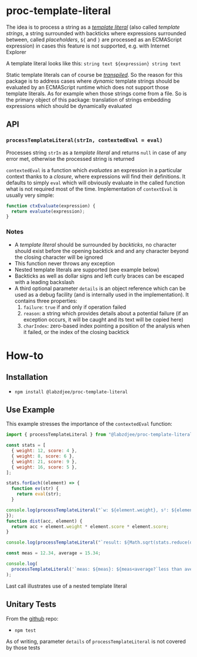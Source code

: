 # proc-template-literal

The idea is to process a string as a *[template literal](https://developer.mozilla.org/en-US/docs/Web/JavaScript/Reference/Template_literals)* (also called *template strings*, a string surrounded with backticks  where expressions surrounded between, called *placeholders*, `${`  and  `}` are processed as an ECMAScript expression)  in cases this feature is not supported, e.g. with Internet Explorer

A template literal looks like this: `string text ${expression} string text`

Static template literals can of course be [*transpiled*](https://en.wikipedia.org/wiki/Source-to-source_compiler). So the reason for this package is to address cases where *dynamic* template strings should be evaluated by an ECMAScript runtime which does not support those template literals. As for example when those strings come from a file.  So is the primary object of this package: translation of strings embedding expressions which should be dynamically evaluated

## API

### `processTemplateLiteral(strIn, contextedEval = eval)`

Processes string `strIn` as a *template literal* and returns `null` in case of any error met, otherwise the processed string is returned

`contextedEval` is a function which *evaluates* an expression in a particular context thanks to a *closure*, where expressions will find their definitions. It defaults to simply `eval` which will obviously evaluate in the called function what is not required most of the time. Implementation of `contextEval` is usually very simple:

```javascript
function ctxEvaluate(expression) {
  return evaluate(expression);
}
```

### Notes

- A *template literal* should be surrounded by *backticks*, no character should exist before the opening backtick and and any character beyond the closing character will be ignored
- This function never throws any exception
- Nested template literals are supported (see example below)
- Backticks as well as dollar signs and left curly braces can be escaped with a leading backslash
- A third optional parameter `details` is an object reference which can be used as a debug facility (and is internally used in the implementation). It contains three properties:
  1. `failure`: `true` if and only if operation failed
  2. `reason`: a string which provides details about a potential failure (if an exception occurs, it will be caught and its text will be copied here)
  3. `charIndex`: zero-based index pointing a position of the analysis when it failed, or the index of the closing backtick

# How-to

## Installation

- `npm install @labzdjee/proc-template-literal`

## Use Example

This example stresses the importance of the `contextedEval` function:

```javascript
import { processTemplateLiteral } from "@labzdjee/proc-template-literal";

const stats = [
  { weight: 12, score: 4 },
  { weight: 8, score: 6 },
  { weight: 21, score: 9 },
  { weight: 16, score: 5 },
];

stats.forEach((element) => {
  function ev(str) {
    return eval(str);
  }

console.log(processTemplateLiteral("`w: ${element.weight}, s²: ${element.score*element.score}`", ev));
});
function dist(acc, element) {
  return acc + element.weight * element.score * element.score;
}

console.log(processTemplateLiteral("`result: ${Math.sqrt(stats.reduce(dist, 0)/stats.length)}`", (s) => eval(s)));

const meas = 12.34, average = 15.34;

console.log(
  processTemplateLiteral('`meas: ${meas}: ${meas<average?`less than average (${average})`:"ok"}`', (s) => eval(s))
);

```

Last call illustrates use of a nested template literal

## Unitary Tests

From the [github](https://github.com/LabZDjee/proc-template-string) repo:

- `npm test`

As of writing, parameter `details` of `processTemplateLiteral` is not covered by those tests

